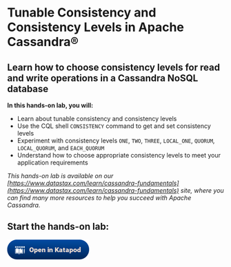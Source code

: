 # Tunable Consistency and Consistency Levels in Apache Cassandra®

## Learn how to choose consistency levels for read and write operations in a Cassandra NoSQL database

**In this hands-on lab, you will:**
* Learn about tunable consistency and consistency levels 
* Use the CQL shell `CONSISTENCY` command to get and set consistency levels
* Experiment with consistency levels `ONE`, `TWO`, `THREE`, `LOCAL_ONE`, `QUORUM`, `LOCAL_QUORUM`, and `EACH_QUORUM`
* Understand how to choose appropriate consistency levels to meet your application requirements 

_This hands-on lab is available on our [https://www.datastax.com/learn/cassandra-fundamentals](https://www.datastax.com/learn/cassandra-fundamentals) site, where you can find many more resources to help you succeed with Apache Cassandra._

## Start the hands-on lab:

[![Open in KataPod](https://github.com/DataStax-Academy/katapod-shared-assets/blob/main/images/open-in-katapod.png)](https://gitpod.io/#https://github.com/DataStax-Academy/cassandra-fundamentals-tunable-consistency/)

